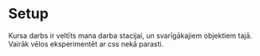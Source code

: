 # Setup
Kursa darbs ir veltīts mana darba stacijai, un svarīgākajiem objektiem tajā.
Vairāk vēlos eksperimentēt ar css nekā parasti.
